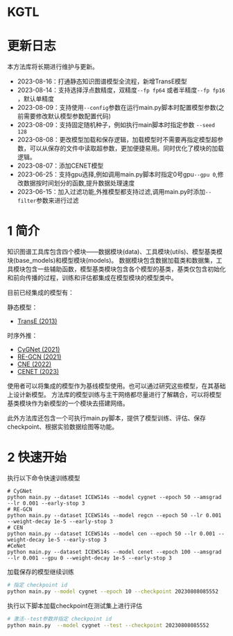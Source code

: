 # KGTL
# 更新日志
本方法库将长期进行维护与更新。
- 2023-08-16：打通静态知识图谱模型全流程，新增TransE模型
- 2023-08-14：支持选择浮点数精度，双精度`--fp fp64` 或者半精度`--fp fp16` ，默认单精度
- 2023-08-09：支持使用`--config`参数在运行main.py脚本时配置模型参数(之前需要修改默认模型参数配置代码)
- 2023-08-09：支持固定随机种子，例如执行main脚本时指定参数 `--seed 128`
- 2023-08-08：更改模型加载和保存逻辑，加载模型时不需要再指定模型超参数，可以从保存的文件中读取超参数，更加便捷易用。同时优化了模块的加载逻辑。
- 2023-08-07：添加CENET模型
- 2023-06-25：支持gpu选择,例如调用main.py脚本时指定0号gpu`--gpu 0`,修改数据按时间划分的函数,提升数据处理速度
- 2023-06-15：加入过滤功能,外推模型都支持过滤,调用main.py时添加`--filter`参数来进行过滤

# 1 简介
知识图谱工具库包含四个模块——数据模块(data)、工具模块(utils)、模型基类模块(base_models)和模型模块(models)。
数据模块包含数据加载类和数据集，工具模块包含一些辅助函数，模型基类模块包含各个模型的基类，基类仅包含初始化和前向传播的过程，训练和评估都集成在模型模块的模型类中。

目前已经集成的模型有：

静态模型：
- [TransE (2013)](https://proceedings.neurips.cc/paper/2013/hash/1cecc7a77928ca8133fa24680a88d2f9-Abstract.html)

时序外推：
- [CyGNet (2021)](https://ojs.aaai.org/index.php/AAAI/article/view/16604)
- [RE-GCN (2021)](https://dl.acm.org/doi/abs/10.1145/3404835.3462963)
- [CNE (2022)](https://arxiv.org/abs/2203.07782)
- [CENET (2023)](http://arxiv.org/abs/2211.10904)

使用者可以将集成的模型作为基线模型使用。也可以通过研究这些模型，在其基础上设计新模型。
方法库的模型训练与主干网络都尽量进行了解耦合，可以将模型基类模块作为新模型的一个模块去搭建网络。

此外方法库还包含一个可执行main.py脚本，提供了模型训练、评估、保存checkpoint、根据实验数据绘图等功能。

# 2 快速开始

执行以下命令快速训练模型
```
# CyGNet
python main.py --dataset ICEWS14s --model cygnet --epoch 50 --amsgrad --lr 0.001 --early-stop 3
# RE-GCN
python main.py --dataset ICEWS14s --model regcn --epoch 50 --lr 0.001 --weight-decay 1e-5 --early-stop 3
# CEN
python main.py --dataset ICEWS14s --model cen --epoch 50 --lr 0.001 --weight-decay 1e-5 --early-stop 3
#CeNet
python main.py --dataset ICEWS14s --model cenet --epoch 100 --amsgrad --lr 0.001 --gpu 0 --weight-decay 1e-5 --early-stop 3

```
加载保存的模型继续训练
```sh
# 指定 checkpoint id
python main.py --model cygnet --epoch 10 --checkpoint 20230808085552
```

执行以下脚本加载checkpoint在测试集上进行评估
```sh
# 激活--test参数并指定 checkpoint id
python main.py  --model cygnet --test --checkpoint 20230808085552
```
